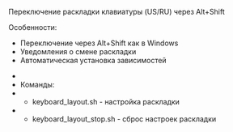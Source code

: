 Переключение раскладки клавиатуры (US/RU) через Alt+Shift

Особенности:
- Переключение через Alt+Shift как в Windows
- Уведомления о смене раскладки
- Автоматическая установка зависимостей
+
+ Команды:
+ - keyboard_layout.sh - настройка раскладки
+ - keyboard_layout_stop.sh - сброс настроек раскладки 
